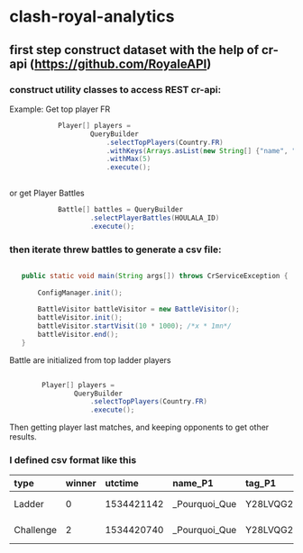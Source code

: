 # clash-royal-analytics
## first step construct dataset with the help of cr-api (https://github.com/RoyaleAPI)

### construct utility classes to access REST cr-api:


Example:
Get top player FR
```java
			Player[] players = 
					QueryBuilder
						.selectTopPlayers(Country.FR)
						.withKeys(Arrays.asList(new String[] {"name", "tag"}))
						.withMax(5)
						.execute();
			
```

or get Player Battles

```java
			Battle[] battles = QueryBuilder
					.selectPlayerBattles(HOULALA_ID)
					.execute();

```

 ### then iterate threw battles to generate a csv file:
 
 ```java
 
 	public static void main(String args[]) throws CrServiceException {
		
		ConfigManager.init();
		
		BattleVisitor battleVisitor = new BattleVisitor();
		battleVisitor.init();
		battleVisitor.startVisit(10 * 1000); /*x * 1mn*/
		battleVisitor.end();
	}
```

Battle are initialized from top ladder players

```java
	
		Player[] players = 
				QueryBuilder
					.selectTopPlayers(Country.FR)
					.execute();
```

Then getting player last matches, and keeping opponents to get other results.

 ### I defined csv format like this
|type|winner|utctime|name_P1|tag_P1|clan_P1|startTrophies_P1|crownsEarned_P1|deckid_P1|knight_P1|archers_P1|goblins_P1|giant_P1|pekka_P1|minions_P1|balloon_P1|witch_P1|barbarians_P1|golem_P1|skeletons_P1|valkyrie_P1|skeleton_army_P1|bomber_P1|musketeer_P1|baby_dragon_P1|prince_P1|wizard_P1|mini_pekka_P1|spear_goblins_P1|giant_skeleton_P1|hog_rider_P1|minion_horde_P1|ice_wizard_P1|royal_giant_P1|guards_P1|princess_P1|dark_prince_P1|three_musketeers_P1|lava_hound_P1|ice_spirit_P1|fire_spirits_P1|miner_P1|sparky_P1|bowler_P1|lumberjack_P1|battle_ram_P1|inferno_dragon_P1|ice_golem_P1|mega_minion_P1|dart_goblin_P1|goblin_gang_P1|electro_wizard_P1|elite_barbarians_P1|hunter_P1|executioner_P1|bandit_P1|royal_recruits_P1|night_witch_P1|bats_P1|royal_ghost_P1|zappies_P1|rascals_P1|cannon_cart_P1|mega_knight_P1|skeleton_barrel_P1|flying_machine_P1|royal_hogs_P1|magic_archer_P1|cannon_P1|goblin_hut_P1|mortar_P1|inferno_tower_P1|bomb_tower_P1|barbarian_hut_P1|tesla_P1|elixir_collector_P1|x_bow_P1|tombstone_P1|furnace_P1|fireball_P1|arrows_P1|rage_P1|rocket_P1|goblin_barrel_P1|freeze_P1|mirror_P1|lightning_P1|zap_P1|poison_P1|graveyard_P1|the_log_P1|tornado_P1|clone_P1|barbarian_barrel_P1|heal_P1|giant_snowball_P1|strenght_P1_0|strenght_P1_1|strenght_P1_2|strenght_P1_3|strenght_P1_4|strenght_P1_5|strenght_P1_6|strenght_P1_7|name_P2|tag_P2|clan_P2|startTrophies_P2|crownsEarned_P2|deckid_P2|knight_P2|archers_P2|goblins_P2|giant_P2|pekka_P2|minions_P2|balloon_P2|witch_P2|barbarians_P2|golem_P2|skeletons_P2|valkyrie_P2|skeleton_army_P2|bomber_P2|musketeer_P2|baby_dragon_P2|prince_P2|wizard_P2|mini_pekka_P2|spear_goblins_P2|giant_skeleton_P2|hog_rider_P2|minion_horde_P2|ice_wizard_P2|royal_giant_P2|guards_P2|princess_P2|dark_prince_P2|three_musketeers_P2|lava_hound_P2|ice_spirit_P2|fire_spirits_P2|miner_P2|sparky_P2|bowler_P2|lumberjack_P2|battle_ram_P2|inferno_dragon_P2|ice_golem_P2|mega_minion_P2|dart_goblin_P2|goblin_gang_P2|electro_wizard_P2|elite_barbarians_P2|hunter_P2|executioner_P2|bandit_P2|royal_recruits_P2|night_witch_P2|bats_P2|royal_ghost_P2|zappies_P2|rascals_P2|cannon_cart_P2|mega_knight_P2|skeleton_barrel_P2|flying_machine_P2|royal_hogs_P2|magic_archer_P2|cannon_P2|goblin_hut_P2|mortar_P2|inferno_tower_P2|bomb_tower_P2|barbarian_hut_P2|tesla_P2|elixir_collector_P2|x_bow_P2|tombstone_P2|furnace_P2|fireball_P2|arrows_P2|rage_P2|rocket_P2|goblin_barrel_P2|freeze_P2|mirror_P2|lightning_P2|zap_P2|poison_P2|graveyard_P2|the_log_P2|tornado_P2|clone_P2|barbarian_barrel_P2|heal_P2|giant_snowball_P2|strenght_P2_0|strenght_P2_1|strenght_P2_2|strenght_P2_3|strenght_P2_4|strenght_P2_5|strenght_P2_6|strenght_P2_7|
| :-------- |:--| :---------|:---------|:---------|:---------|:---------|:---------|:---------|:--|:--|:--|:--|:--|:--|:--|:--|:--|:--|:--|:--|:--|:--|:--|:--|:--|:--|:--|:--|:--|:--|:--|:--|:--|:--|:--|:--|:--|:--|:--|:--|:--|:--|:--|:--|:--|:--|:--|:--|:--|:--|:--|:--|:--|:--|:--|:--|:--|:--|:--|:--|:--|:--|:--|:--|:--|:--|:--|:--|:--|:--|:--|:--|:--|:--|:--|:--|:--|:--|:--|:--|:--|:--|:--|:--|:--|:--|:--|:--|:--|:--|:--|:--|:--|:--|:--|:--|:--|:--|:--|:--|:--|:--|:--| :---------|:---------|:---------|:---------|:---------|:---------|:--|:--|:--|:--|:--|:--|:--|:--|:--|:--|:--|:--|:--|:--|:--|:--|:--|:--|:--|:--|:--|:--|:--|:--|:--|:--|:--|:--|:--|:--|:--|:--|:--|:--|:--|:--|:--|:--|:--|:--|:--|:--|:--|:--|:--|:--|:--|:--|:--|:--|:--|:--|:--|:--|:--|:--|:--|:--|:--|:--|:--|:--|:--|:--|:--|:--|:--|:--|:--|:--|:--|:--|:--|:--|:--|:--|:--|:--|:--|:--|:--|:--|:--|:--|:--|:--|:--|:--|:--|:--|:--|:--|:--|:--|:--|
|Ladder|0|1534421142|_Pourquoi_Que|Y28LVQG2|_Amnæs?a Un?ted|5267|1|0008004400020000020602|0|0|0|0|0|0|0|0|0|0|0|1|0|0|0|0|0|0|0|0|0|0|0|0|0|0|1|0|0|0|1|0|0|0|0|0|0|0|0|0|0|1|0|0|0|0|0|0|0|0|0|0|0|0|0|0|0|0|0|0|0|0|0|0|0|1|0|0|0|0|0|0|0|1|1|0|0|0|0|0|0|1|0|0|0|0|0|11|4|13|13|13|11|8|4|_??|22Q9U9VYL|_????|5238|0|08004010100202000440|0|0|0|1|0|0|0|0|0|0|0|0|0|0|0|0|0|0|0|0|0|0|1|0|0|0|0|0|1|0|0|0|0|0|0|0|1|0|0|0|0|1|0|0|0|0|0|0|0|1|0|0|0|0|0|0|0|0|0|0|0|0|0|0|0|0|1|0|0|0|0|0|0|0|0|0|0|0|1|0|0|0|0|0|0|0|0|11|13|11|11|13|13|11|13|
|Challenge|2|1534420740|_Pourquoi_Que|Y28LVQG2|_Amnæs?a Un?ted|5267|0|0000000061040600008002|0|0|0|0|0|0|0|0|0|0|0|0|0|0|0|0|0|0|0|0|0|0|0|0|0|0|0|0|0|0|0|0|1|0|0|0|0|1|1|0|0|0|1|0|0|0|0|0|0|1|1|0|0|0|0|0|0|0|0|0|0|0|0|0|0|0|0|0|0|0|0|0|0|0|0|0|0|0|0|1|0|1|0|0|0|0|0|1|1|7|1|9|1|4|1|_???|2LGCUCUCL|_AKARU??|4436|1|00000000780004044040|0|0|0|0|0|0|0|0|0|0|0|0|0|0|0|0|0|0|0|0|0|0|0|0|0|0|0|0|0|0|0|0|0|0|0|1|1|1|1|0|0|0|0|0|0|0|0|0|0|0|1|0|0|0|0|0|0|0|1|0|0|0|0|0|0|0|0|0|0|0|1|0|0|0|0|0|0|0|1|0|0|0|0|0|0|0|0|1|7|1|7|1|1|7|9|




